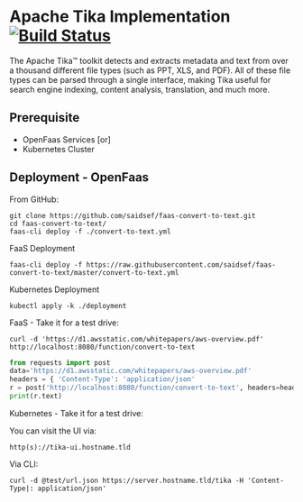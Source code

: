 # Apache Tika Implementation [![Build Status](https://travis-ci.org/saidsef/faas-convert-to-text.svg?branch=master)](https://travis-ci.org/saidsef/faas-convert-to-text)

The Apache Tika™ toolkit detects and extracts metadata and text from over a thousand different file types (such as PPT, XLS, and PDF). All of these file types can be parsed through a single interface, making Tika useful for search engine indexing, content analysis, translation, and much more.

## Prerequisite

 - OpenFaas Services [or]
 - Kubernetes Cluster

## Deployment - OpenFaas

From GitHub:

```shell
git clone https://github.com/saidsef/faas-convert-to-text.git
cd faas-convert-to-text/
faas-cli deploy -f ./convert-to-text.yml
```

FaaS Deployment

```shell
faas-cli deploy -f https://raw.githubusercontent.com/saidsef/faas-convert-to-text/master/convert-to-text.yml
```

Kubernetes Deployment

```shell
kubectl apply -k ./deployment
```

FaaS - Take it for a test drive:

```shell
curl -d 'https://d1.awsstatic.com/whitepapers/aws-overview.pdf' http://localhost:8080/function/convert-to-text
```

```python
from requests import post
data='https://d1.awsstatic.com/whitepapers/aws-overview.pdf'
headers = { 'Content-Type': 'application/json'
r = post('http://localhost:8080/function/convert-to-text', headers=headers, data=data)
print(r.text)
```

Kubernetes - Take it for a test drive:

You can visit the UI via:
```shell
http(s)://tika-ui.hostname.tld
```
Via CLI:

```shell
curl -d @test/url.json https://server.hostname.tld/tika -H 'Content-Type|: application/json'
```
